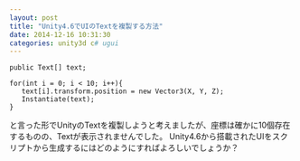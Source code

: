 ```yaml
---
layout: post
title: "Unity4.6でUIのTextを複製する方法"
date: 2014-12-16 10:31:30
categories: unity3d c# ugui
---
```

<pre><code>public Text[] text;

for(int i = 0; i &lt; 10; i++){
   text[i].transform.position = new Vector3(X, Y, Z);
   Instantiate(text);   
}
</code></pre>

<p>と言った形でUnityのTextを複製しようと考えましたが、座標は確かに10個存在するものの、Textが表示されませんでした。
Unity4.6から搭載されたUIをスクリプトから生成するにはどのようにすればよろしいでしょうか？</p>
